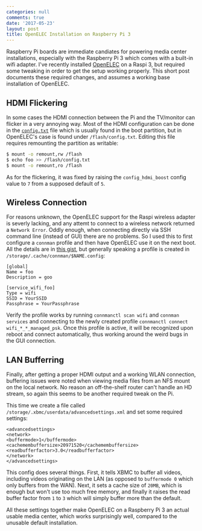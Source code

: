 ```yaml
---
categories: null
comments: true
date: '2017-05-23'
layout: post
title: OpenELEC Installation on Raspberry Pi 3
---
```


Raspberry Pi boards are immediate candiates for powering media center installations, especially with the Raspberry Pi 3 which comes with a built-in wifi adapter. I've recently installed [OpenELEC](http://openelec.tv/) on a Raspi 3, but required some tweaking in order to get the setup working properly. This short post documents these required changes, and assumes a working base installation of OpenELEC.

## HDMI Flickering

In some cases the HDMI connection between the Pi and the TV/monitor can flicker in a very annoying way. Most of the HDMI configuration can be done in the [`config.txt`](http://elinux.org/RPi_config.txt#Video) file which is usually found in the boot partition, but in OpenELEC's case is found under `/flash/config.txt`. Editing this file requires remounting the partition as writable:

```bash
$ mount -o remount,rw /flash
$ echo foo >> /flash/config.txt
$ mount -o remount,ro /flash
```

As for the flickering, it was fixed by raising the `config_hdmi_boost` config value to `7` from a supposed default of `5`.

## Wireless Connection

For reasons unknown, the OpenELEC support for the Raspi wireless adapter is severly lacking, and any attemt to connect to a wireless network returned a `Network Error`. Oddly enough, when connecting directly via SSH command line (instead of GUI) there are no problems. So I used this to first configure a `connman` profile and then have OpenELEC use it on the next boot. All the details are in [this gist](https://gist.github.com/maoueh/8260199), but generally speaking a profile is created in `/storage/.cache/connman/$NAME.config`:

```
[global]
Name = foo
Description = goo

[service_wifi_foo]
Type = wifi
SSID = YourSSID
Passphrase = YourPassphrase
```

Verify the profile works by running `connmanctl scan wifi` and `connman services` and connecting to the newly created profile `connmanctl connect wifi_*_*_managed_psk`. Once this profile is active, it will be recognized upon reboot and connect automatically, thus working around the weird bugs in the GUI connection.

## LAN Bufferring

Finally, after getting a proper HDMI output and a working WLAN connection, buffering issues were noted when viewing media files from an NFS mount on the local network. No reason an off-the-shelf router can't handle an HD stream, so again this seems to be another required tweak on the Pi.

This time we create a file called `/storage/.xbmc/userdata/advancedsettings.xml` and set some required settings:

```
<advancedsettings>
<network>
<buffermode>1</buffermode>
<cachemembuffersize>20971520</cachemembuffersize>
<readbufferfactor>3.0</readbufferfactor>
</network>
</advancedsettings>
```

This config does several things. First, it tells XBMC to buffer all videos, including videos originating on the LAN (as opposed to `buffermode 0` which only buffers from the WAN). Next, it sets a cache size of `20MB`, which is enough but won't use too much free memory, and finally it raises the read buffer factor from `1` to `3` which will simply buffer more than the default.

All these settings together make OpenELEC on a Raspberry Pi 3 an actual usable media center, which works surprisingly well, compared to the unusable default installation.